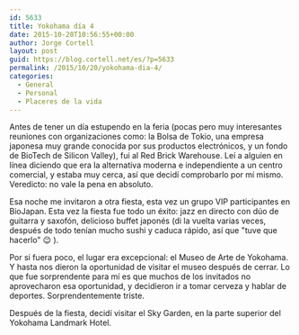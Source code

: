 ```yaml
---
id: 5633
title: Yokohama día 4
date: 2015-10-20T10:56:55+00:00
author: Jorge Cortell
layout: post
guid: https://blog.cortell.net/es/?p=5633
permalink: /2015/10/20/yokohama-dia-4/
categories:
  - General
  - Personal
  - Placeres de la vida
---
```

Antes de tener un día estupendo en la feria (pocas pero muy interesantes reuniones con organizaciones como: la Bolsa de Tokio, una empresa japonesa muy grande conocida por sus productos electrónicos, y un fondo de BioTech de Silicon Valley), fui al Red Brick Warehouse. Leí a alguien en línea diciendo que era la alternativa moderna e independiente a un centro comercial, y estaba muy cerca, así que decidí comprobarlo por mí mismo. Veredicto: no vale la pena en absoluto.

Esa noche me invitaron a otra fiesta, esta vez un grupo VIP participantes en BioJapan. Esta vez la fiesta fue todo un éxito: jazz en directo con dúo de guitarra y saxofón, delicioso buffet japonés (di la vuelta varias veces, después de todo tenían mucho sushi y caduca rápido, así que "tuve que hacerlo" 😉 ).

Por si fuera poco, el lugar era excepcional: el Museo de Arte de Yokohama. Y hasta nos dieron la oportunidad de visitar el museo después de cerrar. Lo que fue sorprendente para mí es que muchos de los invitados no aprovecharon esa oportunidad, y decidieron ir a tomar cerveza y hablar de deportes. Sorprendentemente triste.

Después de la fiesta, decidí visitar el Sky Garden, en la parte superior del Yokohama Landmark Hotel.